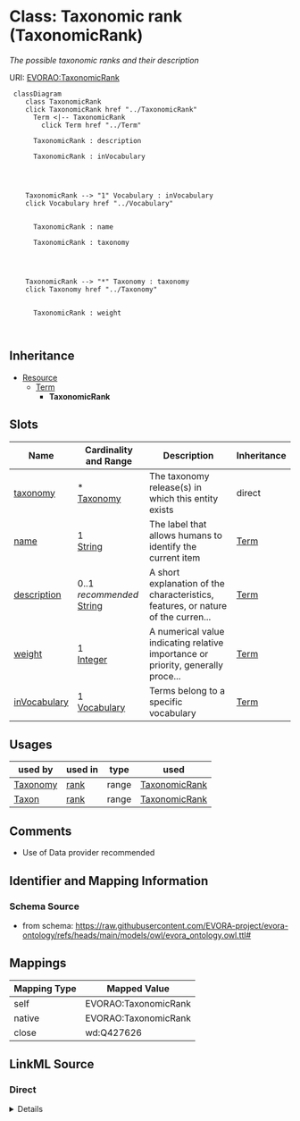 

# Class: Taxonomic rank (TaxonomicRank)


_The possible taxonomic ranks and their description_





URI: [EVORAO:TaxonomicRank](https://raw.githubusercontent.com/EVORA-project/evora-ontology/refs/heads/main/models/owl/evora_ontology.owl.ttl#TaxonomicRank)






```mermaid
 classDiagram
    class TaxonomicRank
    click TaxonomicRank href "../TaxonomicRank"
      Term <|-- TaxonomicRank
        click Term href "../Term"
      
      TaxonomicRank : description
        
      TaxonomicRank : inVocabulary
        
          
    
    
    TaxonomicRank --> "1" Vocabulary : inVocabulary
    click Vocabulary href "../Vocabulary"

        
      TaxonomicRank : name
        
      TaxonomicRank : taxonomy
        
          
    
    
    TaxonomicRank --> "*" Taxonomy : taxonomy
    click Taxonomy href "../Taxonomy"

        
      TaxonomicRank : weight
        
      
```





## Inheritance
* [Resource](Resource.md)
    * [Term](Term.md)
        * **TaxonomicRank**



## Slots

| Name | Cardinality and Range | Description | Inheritance |
| ---  | --- | --- | --- |
| [taxonomy](taxonomy.md) | * <br/> [Taxonomy](Taxonomy.md) | The taxonomy release(s) in which this entity exists | direct |
| [name](name.md) | 1 <br/> [String](String.md) | The label that allows humans to identify the current item | [Term](Term.md) |
| [description](description.md) | 0..1 _recommended_ <br/> [String](String.md) | A short explanation of the characteristics, features, or nature of the curren... | [Term](Term.md) |
| [weight](weight.md) | 1 <br/> [Integer](Integer.md) | A numerical value indicating relative importance or priority, generally proce... | [Term](Term.md) |
| [inVocabulary](inVocabulary.md) | 1 <br/> [Vocabulary](Vocabulary.md) | Terms belong to a specific vocabulary | [Term](Term.md) |





## Usages

| used by | used in | type | used |
| ---  | --- | --- | --- |
| [Taxonomy](Taxonomy.md) | [rank](rank.md) | range | [TaxonomicRank](TaxonomicRank.md) |
| [Taxon](Taxon.md) | [rank](rank.md) | range | [TaxonomicRank](TaxonomicRank.md) |






## Comments

* Use of Data provider recommended

## Identifier and Mapping Information







### Schema Source


* from schema: https://raw.githubusercontent.com/EVORA-project/evora-ontology/refs/heads/main/models/owl/evora_ontology.owl.ttl#




## Mappings

| Mapping Type | Mapped Value |
| ---  | ---  |
| self | EVORAO:TaxonomicRank |
| native | EVORAO:TaxonomicRank |
| close | wd:Q427626 |







## LinkML Source

<!-- TODO: investigate https://stackoverflow.com/questions/37606292/how-to-create-tabbed-code-blocks-in-mkdocs-or-sphinx -->

### Direct

<details>
```yaml
name: TaxonomicRank
description: The possible taxonomic ranks and their description
title: Taxonomic rank
comments:
- Use of Data provider recommended
from_schema: https://raw.githubusercontent.com/EVORA-project/evora-ontology/refs/heads/main/models/owl/evora_ontology.owl.ttl#
close_mappings:
- wd:Q427626
is_a: Term
slots:
- taxonomy
slot_usage:
  taxonomy:
    name: taxonomy
    description: The taxonomy release(s) in which this entity exists
    title: taxonomy
    domain_of:
    - TaxonomicRank
    - Taxon
    range: Taxonomy
    required: false
    multivalued: true

```
</details>

### Induced

<details>
```yaml
name: TaxonomicRank
description: The possible taxonomic ranks and their description
title: Taxonomic rank
comments:
- Use of Data provider recommended
from_schema: https://raw.githubusercontent.com/EVORA-project/evora-ontology/refs/heads/main/models/owl/evora_ontology.owl.ttl#
close_mappings:
- wd:Q427626
is_a: Term
slot_usage:
  taxonomy:
    name: taxonomy
    description: The taxonomy release(s) in which this entity exists
    title: taxonomy
    domain_of:
    - TaxonomicRank
    - Taxon
    range: Taxonomy
    required: false
    multivalued: true
attributes:
  taxonomy:
    name: taxonomy
    description: The taxonomy release(s) in which this entity exists
    title: taxonomy
    from_schema: https://raw.githubusercontent.com/EVORA-project/evora-ontology/refs/heads/main/models/owl/evora_ontology.owl.ttl#
    rank: 1000
    alias: taxonomy
    owner: TaxonomicRank
    domain_of:
    - TaxonomicRank
    - Taxon
    range: Taxonomy
    required: false
    multivalued: true
  name:
    name: name
    description: The label that allows humans to identify the current item
    title: name
    comments:
    - 'The title of the item should be as short and descriptive as possible. E.g.
      for virus products it should basically be based on the following Pattern:

      "Virus name", "virus host type", "collection year", "country of collection"
      ex "suspected epidemiological origin", "genotype", "strain", "variant name or
      specific feature"'
    from_schema: https://raw.githubusercontent.com/EVORA-project/evora-ontology/refs/heads/main/models/owl/evora_ontology.owl.ttl#
    exact_mappings:
    - dct:title
    close_mappings:
    - rdfs:label
    rank: 1000
    alias: name
    owner: TaxonomicRank
    domain_of:
    - Term
    - DataService
    - Catalogue
    - PersonOrOrganization
    - ProductOrService
    - File
    - ContactPoint
    - License
    - Certification
    range: string
    required: true
    multivalued: false
  description:
    name: description
    description: A short explanation of the characteristics, features, or nature of
      the current item
    title: description
    comments:
    - 'Describe this item in few lines. This description will serve as a summary to
      present the item.

      '
    from_schema: https://raw.githubusercontent.com/EVORA-project/evora-ontology/refs/heads/main/models/owl/evora_ontology.owl.ttl#
    exact_mappings:
    - dct:description
    rank: 1000
    alias: description
    owner: TaxonomicRank
    domain_of:
    - Term
    - DataService
    - Catalogue
    - PersonOrOrganization
    - ProductOrService
    - File
    - ContactPoint
    - License
    - Certification
    range: string
    required: false
    recommended: true
    multivalued: false
  weight:
    name: weight
    description: A numerical value indicating relative importance or priority, generally
      processed in ascending order. This weight helps prioritize content when organizing
      or processing data. Its value can be negative, with a default set to 0
    title: weight
    from_schema: https://raw.githubusercontent.com/EVORA-project/evora-ontology/refs/heads/main/models/owl/evora_ontology.owl.ttl#
    close_mappings:
    - adms:status
    rank: 1000
    ifabsent: int(0)
    alias: weight
    owner: TaxonomicRank
    domain_of:
    - Term
    - DataProvider
    range: integer
    required: true
    multivalued: false
  inVocabulary:
    name: inVocabulary
    description: Terms belong to a specific vocabulary
    title: in Vocabulary
    from_schema: https://raw.githubusercontent.com/EVORA-project/evora-ontology/refs/heads/main/models/owl/evora_ontology.owl.ttl#
    close_mappings:
    - wdp:P972
    rank: 1000
    alias: inVocabulary
    owner: TaxonomicRank
    domain_of:
    - Term
    range: Vocabulary
    required: true
    multivalued: false

```
</details>